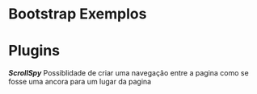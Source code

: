 # Bootstrap Exemplos


# Plugins

***ScrollSpy***
Possiblidade de criar uma navegação entre a pagina como se fosse uma ancora para um lugar da pagina 
